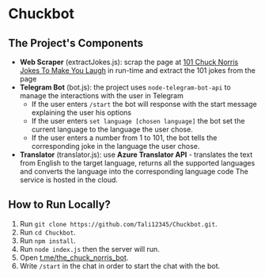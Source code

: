 # Chuckbot

## The Project's Components
- **Web Scraper** (extractJokes.js): scrap the page at [101 Chuck Norris Jokes To Make You Laugh](https://parade.com/968666/parade/chuck-norris-jokes/) in run-time and extract the 101 jokes from the page
- **Telegram Bot** (bot.js): the project uses `node-telegram-bot-api` to manage the interactions with the user in Telegram
    - If the user enters `/start` the bot will response with the start message explaining the user his options
    - If the user enters `set language [chosen language]` the bot set the current language to the language the user chose.
    - If the user enters a number from 1 to 101, the bot tells the corresponding joke in the language the user chose.
- **Translator** (translator.js): use **Azure Translator API** - translates the text from English to the target language, returns all the supported languages and converts the language into the corresponding language code
The service is hosted in the cloud.

## How to Run Locally?
1. Run `git clone https://github.com/Tali12345/Chuckbot.git`.
2. Run `cd Chuckbot`.
3. Run `npm install`.
4. Run `node index.js` then the server will run.
5. Open [t.me/the_chuck_norris_bot](t.me/the_chuck_norris_bot).
6. Write `/start` in the chat in order to start the chat with the bot.